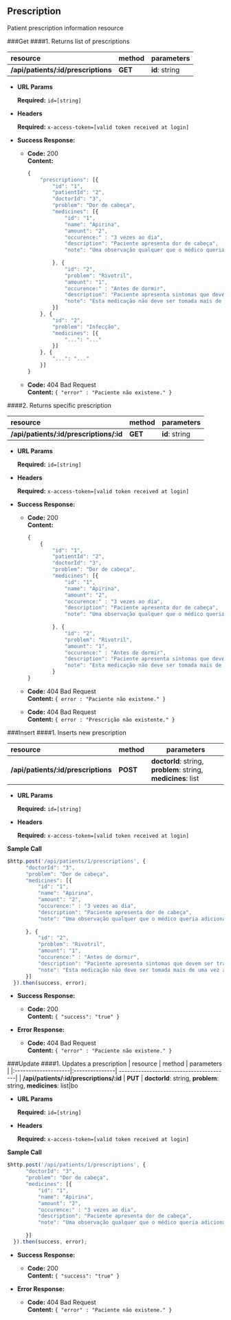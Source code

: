 **Prescription**
----
Patient prescription information resource

###Get
####1. Returns list of prescriptions

| resource            | method         | parameters                              |
|:--------------------|:---------------| ----------------------------------------|
| **/api/patients/:id/prescriptions**     | **GET**       | **id**: string|

*  **URL Params**

   **Required:**
   `id=[string]`
   
*  **Headers**

   **Required:**
   `x-access-token=[valid token received at login]`

* **Success Response:**

  * **Code:** 200 <br />
    **Content:** 
    
    ```javascript
    {
    	"prescriptions": [{
    		"id": "1",
    		"patientId": "2",
    		"doctorId": "3",
    		"problem": "Dor de cabeça",
    		"medicines": [{
    			"id": "1",
    			"name": "Apirina",
    			"amount": "2",
    			"occurence:" : "3 vezes ao dia",
    			"description": "Paciente apresenta dor de cabeça",
    			"note": "Uma observação qualquer que o médico queria adicionar"
    			
    		}, {
    			"id": "2",
    			"problem": "Rivotril",
    			"amount": "1",
    			"occurence:" : "Antes de dormir",
    			"description": "Paciente apresenta sintomas que devem ser tratados com esta medicação",
    			"note": "Esta medicação não deve ser tomada mais de uma vez ao dia"
    		}]
    	}, {
    		"id": "2",
    		"problem": "Infecção",
    		"medicines": [{
    			"...": "..."
    		}]
    	}, {
    		"...": "..."
    	}]
    }
    ```

  * **Code:** 404 Bad Request <br />
      **Content:** `{ "error" : "Paciente não existene." }`
      
####2. Returns specific prescription

| resource            | method         | parameters                              |
|:--------------------|:---------------| ----------------------------------------|
| **/api/patients/:id/prescriptions/:id**      | **GET**       | **id**: string|

*  **URL Params**

   **Required:**
   `id=[string]`
   
*  **Headers**

   **Required:**
   `x-access-token=[valid token received at login]`

* **Success Response:**

  * **Code:** 200 <br />
    **Content:** 
    ```javascript
    {
    	{
    		"id": "1",
    		"patientId": "2",
    		"doctorId": "3",
    		"problem": "Dor de cabeça",
    		"medicines": [{
    			"id": "1",
    			"name": "Apirina",
    			"amount": "2",
    			"occurence:" : "3 vezes ao dia",
    			"description": "Paciente apresenta dor de cabeça",
    			"note": "Uma observação qualquer que o médico queria adicionar"
    			
    		}, {
    			"id": "2",
    			"problem": "Rivotril",
    			"amount": "1",
    			"occurence:" : "Antes de dormir",
    			"description": "Paciente apresenta sintomas que devem ser tratados com esta medicação",
    			"note": "Esta medicação não deve ser tomada mais de uma vez ao dia"
    		}
    }
    ```

  * **Code:** 404 Bad Request <br />
      **Content:** `{ error : "Paciente não existene." }`
  * **Code:** 404 Bad Request <br />
      **Content:** `{ error : "Prescrição não existente." }`

###Insert
####1. Inserts new prescription

| resource            | method         | parameters                              |
|:--------------------|:---------------| ----------------------------------------|
| **/api/patients/:id/prescriptions**     | **POST**       | **doctorId**: string, **problem**: string, **medicines**: list|
*  **URL Params**

   **Required:**
   `id=[string]`
   
*  **Headers**

   **Required:**
   `x-access-token=[valid token received at login]`

**Sample Call**
  ```javascript
  $http.post('/api/patients/1/prescriptions', {
  		"doctorId": "3",
  		"problem": "Dor de cabeça",
  		"medicines": [{
  			"id": "1",
  			"name": "Apirina",
  			"amount": "2",
  			"occurence:" : "3 vezes ao dia",
  			"description": "Paciente apresenta dor de cabeça",
  			"note": "Uma observação qualquer que o médico queria adicionar"
  			
  		}, {
  			"id": "2",
  			"problem": "Rivotril",
  			"amount": "1",
  			"occurence:" : "Antes de dormir",
  			"description": "Paciente apresenta sintomas que devem ser tratados com esta medicação",
  			"note": "Esta medicação não deve ser tomada mais de uma vez ao dia"
  		}]
    }).then(success, error);
  ```

* **Success Response:**

  * **Code:** 200 <br />
    **Content:** `{ "success": "true" }`
 
* **Error Response:**

  * **Code:** 404 Bad Request <br />
      **Content:** `{ "error" : "Paciente não existene." }`
    
###Update
####1. Updates a prescription
| resource            | method         | parameters                              |
|:--------------------|:---------------| ----------------------------------------|
| **/api/patients/:id/prescriptions/:id**       | **PUT**       | **doctorId**: string, **problem**: string, **medicines**: list|bo

*  **URL Params**

   **Required:**
   `id=[string]`
   
*  **Headers**

   **Required:**
   `x-access-token=[valid token received at login]`

**Sample Call**
  ```javascript
  $http.post('/api/patients/1/prescriptions', {
  		"doctorId": "3",
  		"problem": "Dor de cabeça",
  		"medicines": [{
  			"id": "1",
  			"name": "Apirina",
  			"amount": "2",
  			"occurence:" : "3 vezes ao dia",
  			"description": "Paciente apresenta dor de cabeça",
  			"note": "Uma observação qualquer que o médico queria adicionar"
  			
  		}]
    }).then(success, error);
  ```

* **Success Response:**

  * **Code:** 200 <br />
    **Content:** `{ "success": "true" }`
 
* **Error Response:**

  * **Code:** 404 Bad Request <br />
      **Content:** `{ "error" : "Paciente não existene." }`
